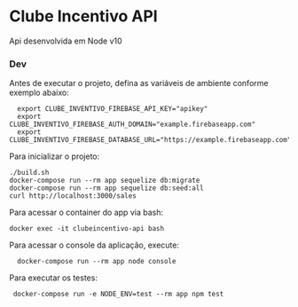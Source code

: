 # Clube Incentivo API

Api desenvolvida em Node v10

### Dev

Antes de executar o projeto, defina as variáveis de ambiente conforme exemplo abaixo:

```
  export CLUBE_INVENTIVO_FIREBASE_API_KEY="apikey"
  export CLUBE_INVENTIVO_FIREBASE_AUTH_DOMAIN="example.firebaseapp.com"
  export CLUBE_INVENTIVO_FIREBASE_DATABASE_URL="https://example.firebaseapp.com"
```

Para inicializar o projeto:

```
./build.sh
docker-compose run --rm app sequelize db:migrate
docker-compose run --rm app sequelize db:seed:all
curl http://localhost:3000/sales
```

Para acessar o container do app via bash:

```
docker exec -it clubeincentivo-api bash
```

Para acessar o console da aplicação, execute:

```
  docker-compose run --rm app node console
```

Para executar os testes:

```
 docker-compose run -e NODE_ENV=test --rm app npm test
```
